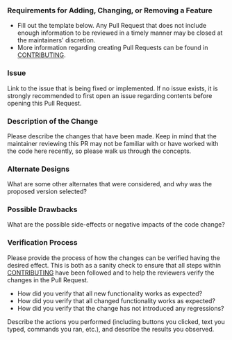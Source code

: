 ### Requirements for Adding, Changing, or Removing a Feature

* Fill out the template below. Any Pull Request that does not include enough information to be reviewed in a timely manner may be closed at the maintainers' discretion.
* More information regarding creating Pull Requests can be found in [CONTRIBUTING](https://github.com/sswales/testcafe-reporter-allure/blob/master/CONTRIBUTING.md#creating-a-pull-request).

### Issue

Link to the issue that is being fixed or implemented. If no issue exists, it is strongly recommended to first open an issue regarding contents before opening this Pull Request.

### Description of the Change

Please describe the changes that have been made. Keep in mind that the maintainer reviewing this PR may not be familiar with or have worked with the code here recently, so please walk us through the concepts.

### Alternate Designs

What are some other alternates that were considered, and why was the proposed version selected?

### Possible Drawbacks

What are the possible side-effects or negative impacts of the code change?

### Verification Process

Please provide the process of how the changes can be verified having the desired effect. This is both as a sanity check to ensure that all steps within [CONTRIBUTING](https://github.com/sswales/testcafe-reporter-allure/blob/master/CONTRIBUTING.md#creating-a-pull-request) have been followed and to help the reviewers verify the changes in the Pull Request.

- How did you verify that all new functionality works as expected?
- How did you verify that all changed functionality works as expected?
- How did you verify that the change has not introduced any regressions?

Describe the actions you performed (including buttons you clicked, text you typed, commands you ran, etc.), and describe the results you observed.
